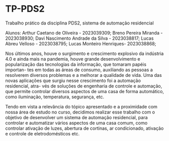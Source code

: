 # TP-PDS2
Trabalho prático da disciplina PDS2, sistema de automação residencial 

Alunos:
Arthur Caetano de Oliveira - 2023039309;
Breno Pereira Miranda - 2023038930;
Davi Nascimento Andrade da Silva - 2023038817;
Lucas Abreu Velloso - 2023038795;
Lucas Monteiro Henriques- 2023038868;

Nos últimos anos, houve o surgimento e crescimento explosivo da indústria 4.0 e ainda mais na pandemia,
houve grande desenvolvimento e popularização das tecnologias da informação, que tomaram papéis importan-
tes em todas as áreas de consumo, auxiliando as pessoas a resolverem diversos problemas e a melhorar a 
qualidade de vida. Uma das novas aplicações que surgiu nesse crescimento foi a automação residencial, atra-
vés de soluções de engenharia de controle e automação, que permite controlar diversos aspectos de uma casa
de forma automático, como iluminação, temperatura, segurança, etc.

Tendo em vista a relevância do tópico apresentado e a proximidade com nossa área de estudo no curso, decidimos
realizar esse trabalho com o objetivo de desenvolver um sistema de automação residencial, para controlar e
automatizar vários aspectos de uma casa comum, como controlar ativação de luzes, abertura de cortinas, ar
condicionado, ativação e controle de eletrodomésticos etc.
